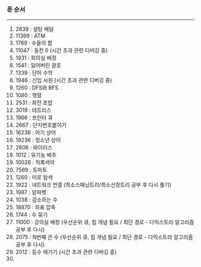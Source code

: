 ### 푼 순서  
---------------------------------------------------  
1. 2839 : 설탕 배달  
2. 11399 : ATM  
3. 1789 : 수들의 합  
4. 11047 : 동전 0 (시간 초과 관련 디버깅 중)  
5. 1931 : 회의실 배정  
6. 1541 : 잃어버린 괄호  
7. 1339 : 단어 수학  
8. 1946 : 신입 사원 (시간 초과 관련 디버깅 중)  
9. 1260 : DFS와 BFS  
10. 1080 : 행렬  
11. 2531 : 회전 초밥  
12. 3019 : 테트리스  
13. 1966 : 프린터 큐  
14. 2667 : 단지번호붙이기  
15. 16236 : 아기 상어  
16. 19236 : 청소년 상어  
17. 2606 : 바이러스  
18. 1012 : 유기농 배추  
19. 10026 : 적록색약  
20. 7569 : 토마토  
21. 1260 : 미로 탐색  
22. 1922 : 네트워크 연결 (최소스패닝트리/최소신장트리 공부 후 다시 풀기)  
23. 1987 : 알파벳  
24. 1038 : 감소하는 수
25. 18870 : 좌표 압축
26. 1744 : 수 묶기
27. 11000 : 강의실 배정 (우선순위 큐, 힙 개념 필요 / 최단 경로 - 다익스트라 알고리즘 공부 후 다시)
28. 2075 : N번째 큰 수 (우선순위 큐, 힙 개념 필요 / 최단 경로 - 다익스트라 알고리즘 공부 후 다시)
29. 2012 : 등수 매기기 (시간 초과 관련 디버깅 중)
30. 
